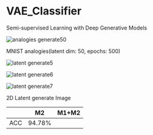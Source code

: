 # VAE_Classifier
 Semi-supervised Learning with Deep Generative Models
 
![analogies generate50](https://github.com/WooGyeongDong/Semi-Supervised-Learning-with-VAE/assets/143774643/39989fce-8492-44f2-a2c9-b5c0f813193b)

MNIST analogies(latent dim: 50, epochs: 500)

![latent generate5](https://github.com/WooGyeongDong/Semi-Supervised-Learning-with-VAE/assets/143774643/4ee44112-8f00-4583-8141-45690df5ba1d)

![latent generate6](https://github.com/WooGyeongDong/Semi-Supervised-Learning-with-VAE/assets/143774643/7bc9cd84-733b-4ffd-bf0e-b919a4a59d90)

![latent generate7](https://github.com/WooGyeongDong/Semi-Supervised-Learning-with-VAE/assets/143774643/395c9c0d-f9b9-4aab-8149-e0f1274d454c)

2D Latent generate Image

|  |M2|M1+M2|
|--|--|-----|
|ACC|94.78%|  |

